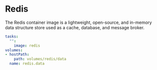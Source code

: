 # Redis

The Redis container image is a lightweight, open-source, and in-memory data structure store used as a cache, database, and message broker.

```yaml
tasks:
  "":
    image: redis
volumes:
- hostPath:
    path: volumes/redis/data
  name: redis.data
```


